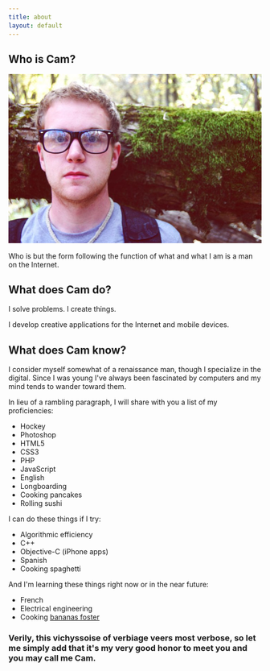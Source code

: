 ```yaml
---
title: about
layout: default
---
```


## Who is Cam?

<img src="/images/cam2.jpg" alt="Go in peace." />

Who is but the form following the function of what and what I am is a man on the Internet.

## What does Cam do?

I solve problems. I create things.

I develop creative applications for the Internet and mobile devices.

## What does Cam know?

I consider myself somewhat of a renaissance man, though I specialize in the digital.
Since I was young I've always been fascinated by computers and my mind tends to wander toward them.

In lieu of a rambling paragraph, I will share with you a list of my proficiencies:

- Hockey
- Photoshop
- HTML5
- CSS3
- PHP
- JavaScript
- English
- Longboarding
- Cooking pancakes
- Rolling sushi

I can do these things if I try:

- Algorithmic efficiency
- C++
- Objective-C (iPhone apps)
- Spanish
- Cooking spaghetti

And I'm learning these things right now or in the near future:

- French
- Electrical engineering
- Cooking [bananas foster](http://en.wikipedia.org/wiki/Bananas_Foster)

### Verily, this vichyssoise of verbiage veers most verbose, so let me simply add that it's my very good honor to meet you and you may call me Cam.
